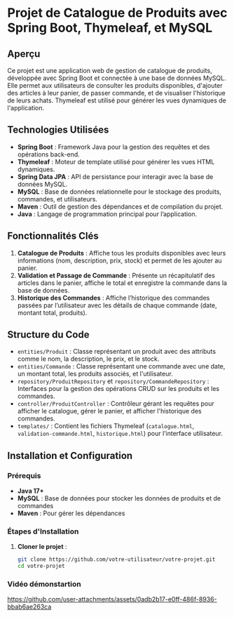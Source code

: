 # Projet de Catalogue de Produits avec Spring Boot, Thymeleaf, et MySQL

## Aperçu

Ce projet est une application web de gestion de catalogue de produits, développée avec Spring Boot et connectée à une base de données MySQL. Elle permet aux utilisateurs de consulter les produits disponibles, d'ajouter des articles à leur panier, de passer commande, et de visualiser l'historique de leurs achats. Thymeleaf est utilisé pour générer les vues dynamiques de l'application.

## Technologies Utilisées

- **Spring Boot** : Framework Java pour la gestion des requêtes et des opérations back-end.
- **Thymeleaf** : Moteur de template utilisé pour générer les vues HTML dynamiques.
- **Spring Data JPA** : API de persistance pour interagir avec la base de données MySQL.
- **MySQL** : Base de données relationnelle pour le stockage des produits, commandes, et utilisateurs.
- **Maven** : Outil de gestion des dépendances et de compilation du projet.
- **Java** : Langage de programmation principal pour l’application.

## Fonctionnalités Clés

1. **Catalogue de Produits** : Affiche tous les produits disponibles avec leurs informations (nom, description, prix, stock) et permet de les ajouter au panier.
3. **Validation et Passage de Commande** : Présente un récapitulatif des articles dans le panier, affiche le total et enregistre la commande dans la base de données.
4. **Historique des Commandes** : Affiche l’historique des commandes passées par l’utilisateur avec les détails de chaque commande (date, montant total, produits).

## Structure du Code

- `entities/Produit` : Classe représentant un produit avec des attributs comme le nom, la description, le prix, et le stock.
- `entities/Commande` : Classe représentant une commande avec une date, un montant total, les produits associés, et l'utilisateur.
- `repository/ProduitRepository` et `repository/CommandeRepository` : Interfaces pour la gestion des opérations CRUD sur les produits et les commandes.
- `controller/ProduitController` : Contrôleur gérant les requêtes pour afficher le catalogue, gérer le panier, et afficher l'historique des commandes.
- `templates/` : Contient les fichiers Thymeleaf (`catalogue.html`, `validation-commande.html`, `historique.html`) pour l’interface utilisateur.

## Installation et Configuration

### Prérequis

- **Java 17+**
- **MySQL** : Base de données pour stocker les données de produits et de commandes
- **Maven** : Pour gérer les dépendances

### Étapes d'Installation

1. **Cloner le projet** :
   ```bash
   git clone https://github.com/votre-utilisateur/votre-projet.git
   cd votre-projet

### Vidéo démonstartion

https://github.com/user-attachments/assets/0adb2b17-e0ff-486f-8936-bbab6ae263ca



